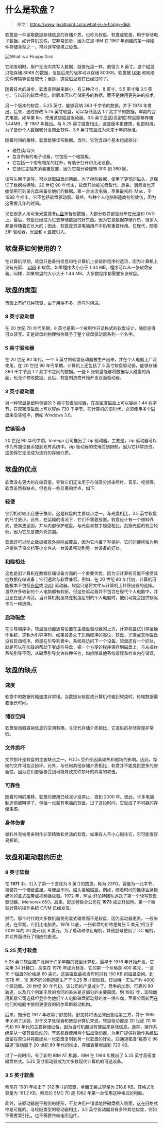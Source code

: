 # 什么是软盘？

> 原文：<https://www.javatpoint.com/what-is-a-floppy-disk>

软盘是一种读取数据存储信息的存储介质，也称为软盘、软盘或软盘，用于存储电子数据，如计算机文件。它非常昂贵，因为它是 IBM 在 1967 年创建的第一种硬件存储类型之一，可以读写便携式设备。

![What is a Floppy Disk](img/7a2f57ac9f53364020f98ab5f15559e3.png)

它刚发明时，用户无法向其写入数据，就像光盘一样，直径为 8 英寸。这个磁盘只能存储 80KB 的数据，但是后来的版本可以存储 800KB。软盘被 [USB](https://www.javatpoint.com/usb-full-form) 和网络文件传输等设备取代；但是，这些磁盘现在已经过时了。

随着技术的进步，软盘变得越来越小，有三种尺寸，8 英寸、5.5 英寸和 3.5 英寸。与以前的软盘相比，新版本可以存储更多的数据，而不是使用更先进的技术。

另一个版本的软盘，5.25 英寸，能够容纳 360 千字节的数据，并于 1978 年推出。后来，通过修改 5.25 英寸软盘，可以存储高达 1.2 兆字节的数据。早期的台式电脑，如苹果 IIe，使用这些磁盘驱动器。3.5 英寸[高清](https://www.javatpoint.com/hd-full-form)(高密度)软盘能够存储 1.44MB，于 1987 年推出。与 5.25 英寸磁盘相比，这些版本更便携，也更耐用。为了备份个人数据和分发商业软件，3.5 英寸软盘成为未来十年的标准。

随着时间的推移，软盘能够读写数据。当时，它包含四个基本组成部分:

*   磁性读/写头
*   包含所有的电子设备，它包括一个电路板。
*   它包括一个带有框架的杠杆，有助于打开和关闭设备。
*   它通过主轴夹紧装置放置，因为它每分钟旋转 300 到 360 圈。

读写头用于读写，可以读取磁盘的两面。为了擦除数据，使用了更宽的磁头，这保证了数据被擦除。20 世纪 90 年代末，软盘开始被光盘取代。后来，消费者也开始使用可刻录光盘来备份他们的数据。第一台主流电脑，苹果最初的 iMac，于 1998 年推出。它不包括软盘驱动器。最终，各种个人电脑制造商纷纷效仿，因为这需要几年的时间。

现在很多人用可录光盘或者[u 盘](https://www.javatpoint.com/usb-flash-drive)来备份数据，大部分软件都是分布在光盘和 DVD 上。最后，软盘已经成为过去存储数据的好东西。因为它是数据存储介质，很多人都是伴随着它长大的；因此，软盘在资深电脑用户中仍有重要作用。在现代，随着 ZIP 驱动器，光盘和 u 盘被引入。

## 软盘是如何使用的？

在计算机早期，软盘只是备份信息和在计算机上安装新程序的选项，因为计算机上没有光驱、 [USB](https://www.javatpoint.com/what-is-usb) 和软盘。如果程序大小小于 1.44 MB，程序可以从一张软盘安装。同样，如果软盘的大小大于 1.44 MB，大多数程序都需要多张软盘。

## 软盘的类型

市面上有好几种软驱，由于用得不多，而与时俱进。

### 8 英寸驱动器

在 20 世纪 70 年代早期，8 英寸是第一个被用作只读格式的软盘设计，随后变得可以读写。正是软盘的物理特性赋予了整个软盘驱动器系列一个名字。

### 5 英寸驱动器

在 20 世纪 80 年代，一个 5 英寸的软盘驱动器被生产出来，并在个人电脑上广泛使用。在 20 世纪 90 年代早期，计算机上还包括了 5 英寸软盘驱动器，能够存储 360 千字节到 1.2 兆字节之间的数据。一些 5 张软盘能够将数据写入磁盘的两面，也允许修改数据。此后，软盘制造商开始开发双面驱动器。

### 3 英寸驱动器

另一种软盘是塑料包装的 3 英寸软盘驱动器，在高密度磁盘上可以容纳 1.44 兆字节，在双密度磁盘上可以容纳 730 千字节。在计算机的旧时代，必须使用多个磁盘来安装程序，例如 Windows 3.0。

### 拉链驱动

20 世纪 90 年代中期，Iomega 公司推出了 zip 驱动器。主要是，zip 驱动器可以作为外围设备添加到现有系统中。zip 驱动器的使用受到限制，因为它非常昂贵，这使得它无法成为流行的存储介质。

## 软盘的优点

软盘没有更大的存储容量，导致它们无法用于存储高分辨率照片、音乐、视频等。软盘虽然有缺点，但也有一些显著的优点，如下:

### 轻便

它们相对较小且便于携带，这是软盘的主要优点之一。与光盘相比，3.5 英寸软盘的尺寸更小。此外，在运输的情况下，它们不需要放置。软盘设计有一个塑料外壳，使其更坚固，并从内部保护磁盘。与光盘和数字视盘相比，刮擦光盘的机会较低，因为它总是被外壳包围。

软盘还可以防止数据被意外擦除或覆盖，因为它内置了写保护。它们的便携性为用户提供了将文档等小文件从一台设备移动到另一台设备的好处。

### 和睦相处

这也是旧计算机在数据存储设备方面的一个重要优势。因为旧计算机可能不接受其他数据存储设备；它们通常与软盘兼容。例如，在 20 世纪 90 年代初，计算机可能根本不包括[光盘](https://www.javatpoint.com/cd)或 [DVD](https://www.javatpoint.com/dvd-full-form) 驱动器。软盘只是将文件从计算机上转移出去的选择。虽然许多较新的个人电脑都有软驱，但这些驱动器并不包含在现代个人电脑中，并且正在逐步淘汰。当计算机制造商在制造定制的个人电脑时，他们可能会提供软驱作为一种选择。

### 启动磁盘

在引导顺序中，软盘驱动器通常设置在主硬盘驱动器的上方。计算机尝试引导至操作系统，这称为引导序列。如果设备处于启动顺序的高位，软盘、光驱或其他磁盘没有启动程序。但是在引导列表中，系统将访问下一个设备。软盘还有一个好处，就是可以在加载的帮助下变成引导盘，把一个方便的程序保存到磁盘上。与从操作系统引导不同，从磁盘引导允许各种任务，如排除其他系统错误和检查内存错误。

## 软盘的缺点

### 速度

软盘中的数据传输速度非常慢。当数据从软盘或计算机传输到软盘时，传输数据需要很长时间。

### 储存空间

软盘驱动器容纳信息的空间有限。与现代存储介质相比，它提供的存储容量非常低。

### 文件损坏

文件损坏是软盘的主要缺点之一。FDDs 受外部因素如热和磁场的影响。因此，存储的文件可能会损坏。此外，与任何其他存储介质相比，软盘并不能提供更多的安全性，因为它们更容易受到可能导致文件损坏的病毒的攻击。

### 可靠性

随着时间的推移，软盘的使用已经减少或停止，直到 2000 年。因此，许多电脑制造商被叫停了，包括一张装有电脑的软盘。过了这段时间，它就成了不可靠的存储来源。

### 身体伤害

塑料外壳被用来制作非常精致和灵活的软盘。如果有人不小心抓住它，它可能很容易折断。

## 软盘和驱动器的历史

### 8 英寸软盘

在 **1971** 中，引入了第一个直径为 8 英寸的圆盘，称为 23FD。容量为一兆字节，被装在一个硬纸盒里。与硬盘不同，磁头接触磁盘。例如，随着时间的推移会磨损媒体的盒式磁带或视频播放器。1972 年，阿兰·舒加特团队运送了第一个读写软盘驱动器，Memorex 650。后来，舒加特联合公司在 **1973** 成立舒加特。第一个微型计算机操作系统 CP/M 已经发货。

然而，那个时代的大多数机器使用盒式磁带而不是软盘，因为驱动器更贵。一般来说，在早期，它们比电脑贵。1978 年底，一张软盘的价格是每张 5 美元(相当于 2019 年的 20 美元)到 8 美元。为了启动和停止电机，其他型号使用了 DC 电机，并对界面进行了相应的更改。

### 5.25 英寸软盘

5.25 英寸软盘被广泛用于许多早期的微型计算机，最早于 1976 年开始开发。它采用 34 针接口，后来在 1978 年成为标准。它的第一个价格是 400 美元，一盒 10 个磁盘的价格是 60 美元，这些磁盘最初发布时只有 160 KB 的磁盘空间。到 1978 年，10 家不同的制造商生产了 5.25 英寸驱动器。舒加特一天生产约 4000 个驱动器。20 世纪 80 年代初，该公司的产量减少了。竞争的加剧，可靠的 80 轨道，以及几个利润丰厚的合同的丢失是这部分的主要原因。到 1982 年，国际商用机器公司选择坦登作为他们个人电脑磁盘驱动器的唯一供应商，苹果公司转而在他们的电脑中使用更便宜的阿尔卑斯驱动机构。

后来，施乐在 1977 年收购了舒加特，舒加特将该品牌出售给第三方，并于 1985 年关闭了运营。对于文字处理器和微型计算机来说，软盘驱动器是 20 世纪 70 年代和 80 年代的主要存储设备，因为当时机器没有硬盘来存储信息。通常，操作系统是从一张软盘启动的。有些机器使用两个磁盘驱动器，为用户提供将操作系统磁盘留在原位并将数据从一张软盘复制到另一张软盘的好处。四通道密度“每英寸 96 磁道”驱动器于 20 世纪 80 年代初推出，存储容量增加到 720 KB。

过了一段时间，有了新的 IBM AT 机器，IBM 在 1984 年推出了 5.25 英寸高密度磁盘格式。5.25 英寸驱动器成为大多数现代计算机的可选设备。

### 3.5 英寸软盘

索尼在 1981 年推出了 312 英寸的软驱，单面无格式容量为 218.8 KB。其格式化容量为 161.2 KB。索尼的 SMC 70 是 1982 年第一台使用这种格式的电脑。

此外，该驱动器是不规则的矩形，不允许用户错误地将磁盘插入侧面，这在旧格式中是可能的。与较旧类型的驱动器相比，3.5 英寸驱动器具有多种其他优势，例如不需要索引孔，也不需要终端电阻组件。

* * *
